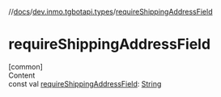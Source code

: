 //[docs](../../index.md)/[dev.inmo.tgbotapi.types](index.md)/[requireShippingAddressField](require-shipping-address-field.md)



# requireShippingAddressField  
[common]  
Content  
const val [requireShippingAddressField](require-shipping-address-field.md): [String](https://kotlinlang.org/api/latest/jvm/stdlib/kotlin/-string/index.html)  



